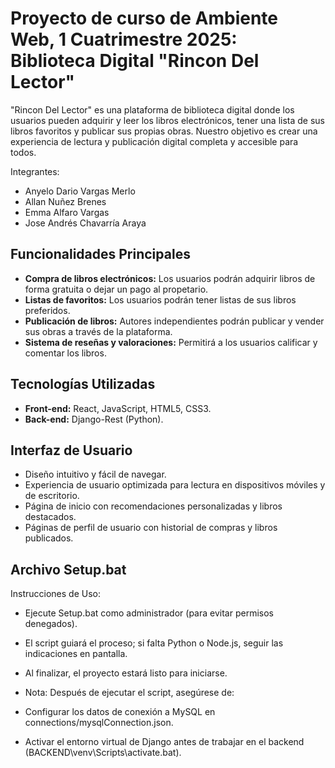 # Proyecto de curso de Ambiente Web, 1 Cuatrimestre 2025: Biblioteca Digital "Rincon Del Lector"

"Rincon Del Lector" es una plataforma de biblioteca digital donde los usuarios pueden adquirir y leer los
 libros electrónicos, tener una lista de sus libros favoritos y publicar sus propias obras. Nuestro objetivo 
 es crear una experiencia de lectura y publicación digital completa y accesible para todos.

Integrantes:

* Anyelo Dario Vargas Merlo
* Allan Nuñez Brenes
* Emma Alfaro Vargas
* Jose Andrés Chavarría Araya

## Funcionalidades Principales

* **Compra de libros electrónicos:** Los usuarios podrán adquirir libros de forma gratuita o dejar un pago al propetario.
* **Listas de favoritos:** Los usuarios podrán tener listas de sus libros preferidos.
* **Publicación de libros:** Autores independientes podrán publicar y vender sus obras a través de la plataforma.
* **Sistema de reseñas y valoraciones:** Permitirá a los usuarios calificar y comentar los libros.

## Tecnologías Utilizadas

* **Front-end:** React, JavaScript, HTML5, CSS3.
* **Back-end:** Django-Rest (Python).

## Interfaz de Usuario

* Diseño intuitivo y fácil de navegar.
* Experiencia de usuario optimizada para lectura en dispositivos móviles y de escritorio.
* Página de inicio con recomendaciones personalizadas y libros destacados.
* Páginas de perfil de usuario con historial de compras y libros publicados.

## Archivo Setup.bat

Instrucciones de Uso:

* Ejecute Setup.bat como administrador (para evitar permisos denegados).

* El script guiará el proceso; si falta Python o Node.js, seguir las indicaciones en pantalla.

* Al finalizar, el proyecto estará listo para iniciarse.

* Nota: Después de ejecutar el script, asegúrese de:

* Configurar los datos de conexión a MySQL en connections/mysqlConnection.json.

* Activar el entorno virtual de Django antes de trabajar en el backend (BACKEND\venv\Scripts\activate.bat).
